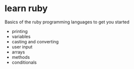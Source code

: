 # learn ruby

Basics of the ruby programming languages to get you started

- printing
- variables
- casting and converting
- user input
- arrays
- methods
- conditionals
